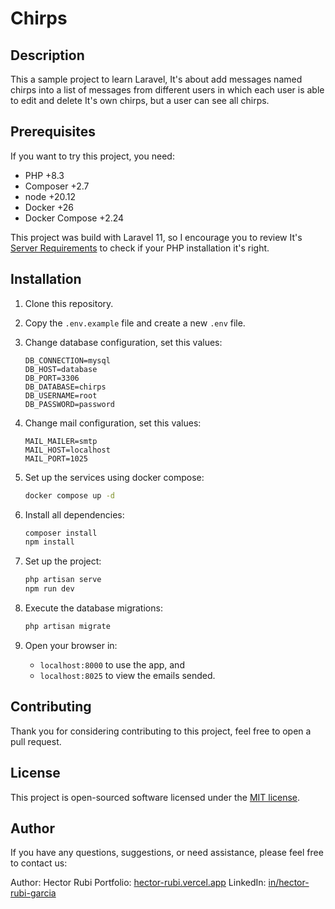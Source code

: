 # Chirps

## Description

This a sample project to learn Laravel, It's about add messages named chirps into a list of messages from different users in which each user is able to edit and delete It's own chirps, but a user can see all chirps.

## Prerequisites

If you want to try this project, you need:
- PHP +8.3
- Composer +2.7
- node +20.12
- Docker +26
- Docker Compose +2.24

This project was build with Laravel 11, so I encourage you to review It's [Server Requirements](https://laravel.com/docs/11.x/deployment#server-requirements) to check if your PHP installation it's right.

## Installation
1. Clone this repository.

1. Copy the ```.env.example``` file and create a new ```.env``` file.

1. Change database configuration, set this values:
    ```properties
    DB_CONNECTION=mysql
    DB_HOST=database
    DB_PORT=3306
    DB_DATABASE=chirps
    DB_USERNAME=root
    DB_PASSWORD=password
    ```

1. Change mail configuration, set this values:
    ```properties
    MAIL_MAILER=smtp
    MAIL_HOST=localhost
    MAIL_PORT=1025
    ```

1. Set up the services using docker compose:

    ```bash
    docker compose up -d
    ```

1. Install all dependencies:
    ```bash
    composer install
    npm install
    ```

1. Set up the project:
    ```bash
    php artisan serve
    npm run dev
    ```

1. Execute the database migrations:
    ```bash
    php artisan migrate
    ```

1. Open your browser in:
    - ```localhost:8000``` to use the app, and
    - ```localhost:8025``` to view the emails sended.

## Contributing

Thank you for considering contributing to this project, feel free to open a pull request.

## License

This project is open-sourced software licensed under the [MIT license](https://opensource.org/licenses/MIT).

## Author
If you have any questions, suggestions, or need assistance, please feel free to contact us:

Author: Hector Rubi
Portfolio: [hector-rubi.vercel.app](https://hector-rubi.vercel.app/)
LinkedIn: [in/hector-rubi-garcia](https://www.linkedin.com/in/hector-rubi-garcia/)
